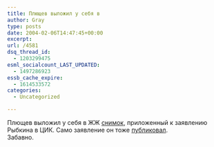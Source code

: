 ```yaml
---
title: Плющев выложил у себя в
author: Gray
type: posts
date: 2004-02-06T14:47:45+00:00
excerpt:
url: /4581
dsq_thread_id:
  - 1203299475
esml_socialcount_LAST_UPDATED:
  - 1497286923
essb_cache_expire:
  - 1614533572
categories:
  - Uncategorized

---
```








Плющев выложил у себя в ЖЖ <a href="http://www.livejournal.com/users/plushev/439998.html?#cutid1" target="_blank">снимок</a>, приложенный к заявлению Рыбкина в ЦИК. Само заявление он тоже <a href="http://www.livejournal.com/users/plushev/439730.html" target="_blank">публиковал</a>.  
Забавно.